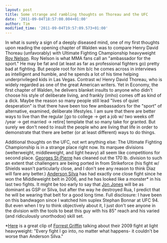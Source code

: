 ```yaml
---
layout: post
title: Some strange and rambling thoughts on Thoreau and the UFC
date: '2011-09-04T18:57:00.004+01:00'
author: Tim
modified_time: '2011-09-04T19:57:09.573+01:00'
---
```


In what is surely a sign of a deeply diseased mind, one of my first thoughts upon reading the opening chapter of Walden was to compare Henry David Thoreau (unfavorably) with Ultimate Fighting Championship heavyweight <a href="http://en.wikipedia.org/wiki/Roy_Nelson_%28fighter%29">Roy Nelson</a>. Roy Nelson is what MMA fans call an "ambassador for the sport." He may be fat and (at least as far as professional fighters go) pretty bad at fighting. But people root for him b/c he comes across in interviews as intelligent and humble, and he spends a lot of his time helping underprivileged kids in Las Vegas. Contrast w/ Henry David Thoreau, who is widely regarded as one of the great American writers. Yet in Economy, the first chapter of Walden, he delivers blanket insults to anyone who didn't choose his style of deliberate living, and frankly (imho) comes off as kind of a dick. Maybe the reason so many people still lead "lives of quiet desperation" is that there have been too few ambassadors for the "sport" of alternative, examined, deliberate lifestyles. I am sure that there are better ways to live than the regular [go to college -> get a job w/ two weeks off /year -> get married -> retire] template that so many take for granted. But surely we don't need to insult the people who are living that life in order to demonstrate that there are better (or at least different) ways to do things.  
  
Additional thoughts on the UFC, not wrt anything else: The Ultimate Fighting Championship is in a strange place right now. Its marquee divisions (welterweight, middleweight, and light heavy) all seem like competitions for second place. <a href="http://en.wikipedia.org/wiki/George_st._pierre">Georges St-Pierre</a> has cleaned out the 170 lb. division to such an extent that challengers are being ported in from Strikeforce (his fight w/ Shields wasn't particularly close, and I don't see any reason to think Diaz will fare any better.) <a href="http://en.wikipedia.org/wiki/Anderson_Silva">Anderson Silva</a> has had exactly one close fight since he won the Middleweight belt in 2006, and he has looked like a monster* in his last two fights. It might be too early to say that <a href="http://en.wikipedia.org/wiki/Jon_Jones_%28fighter%29">Jon Jones</a> will be as dominant as GSP or Silva, but after the way he destroyed Rua, I predict that he will be wearing that belt for a good long time. Full disclosure: I have been on this bandwagon since I watched him suplex Stephan Bonnar at UFC 94. But even when I try to think objectively about it, I just don't see anyone in the division with the tools to beat this guy with his 85" reach and his varied (and ridiculously unorthodox) skill set.  
 
*<a href="http://www.youtube.com/watch?v=V1R50LpFh_M">Here</a> is a great clip of <a href="http://en.wikipedia.org/wiki/Forrest_Griffin">Forrest Griffin</a> talking about their 2009 fight at light heavyweight: "Every fight I go into, no matter what happens- it couldn't be worse than Anderson Silva."
